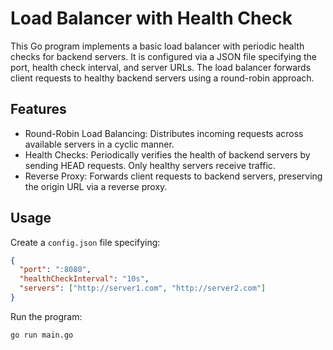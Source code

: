 # Load Balancer with Health Check
This Go program implements a basic load balancer with periodic health checks for backend servers.
It is configured via a JSON file specifying the port, health check interval, and server URLs.
The load balancer forwards client requests to healthy backend servers using a round-robin approach.

## Features
- Round-Robin Load Balancing: Distributes incoming requests across available servers in a cyclic manner.
- Health Checks: Periodically verifies the health of backend servers by sending HEAD requests. Only healthy servers receive traffic.
- Reverse Proxy: Forwards client requests to backend servers, preserving the origin URL via a reverse proxy.


## Usage
Create a `config.json` file specifying:

```json
{
  "port": ":8080",
  "healthCheckInterval": "10s",
  "servers": ["http://server1.com", "http://server2.com"]
}
```
Run the program:

```bash
go run main.go
```